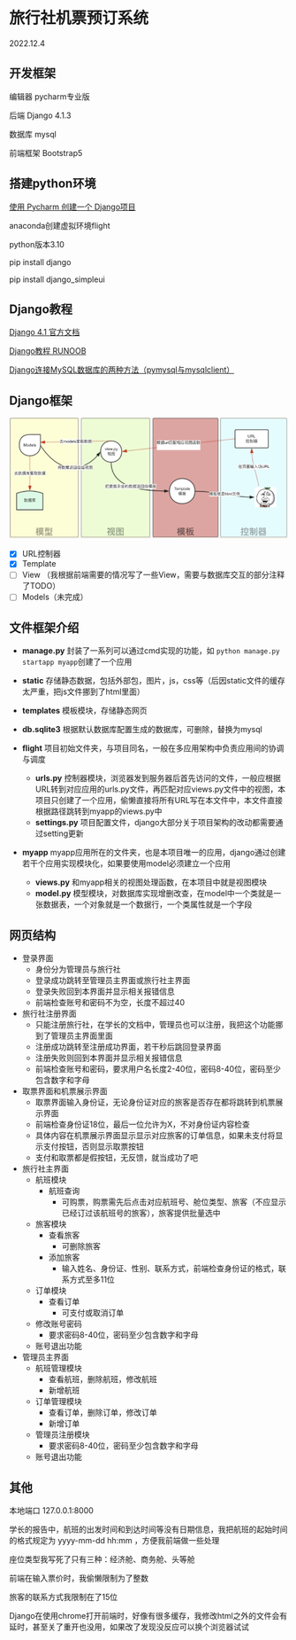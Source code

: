 # 旅行社机票预订系统

2022.12.4

## 开发框架

编辑器 pycharm专业版

后端 Django 4.1.3

数据库 mysql

前端框架 Bootstrap5

## 搭建python环境

[使用 Pycharm 创建一个 Django项目](https://blog.csdn.net/m0_62617719/article/details/125053470)

anaconda创建虚拟环境flight

python版本3.10

pip install django

pip install django_simpleui

## Django教程

[Django 4.1 官方文档](https://docs.djangoproject.com/zh-hans/4.1/)

[Django教程 RUNOOB](https://www.runoob.com/django/django-tutorial.html)

[Django连接MySQL数据库的两种方法（pymysql与mysqlclient）](https://blog.csdn.net/q1694222672/article/details/82352076)

## Django框架

![img.png](img.png)

- [x] URL控制器
- [x] Template
- [ ] View （我根据前端需要的情况写了一些View，需要与数据库交互的部分注释了TODO）
- [ ] Models（未完成）

## 文件框架介绍

- **manage.py** 封装了一系列可以通过cmd实现的功能，如 ```python manage.py startapp myapp```创建了一个应用
- **static** 存储静态数据，包括外部包，图片，js，css等（后因static文件的缓存太严重，把js文件挪到了html里面）
- **templates** 模板模块，存储静态网页

- **db.sqlite3** 根据默认数据库配置生成的数据库，可删除，替换为mysql

- **flight** 项目初始文件夹，与项目同名，一般在多应用架构中负责应用间的协调与调度
  - **urls.py** 控制器模块，浏览器发到服务器后首先访问的文件，一般应根据URL转到对应应用的urls.py文件，再匹配对应views.py文件中的视图，本项目只创建了一个应用，偷懒直接将所有URL写在本文件中，本文件直接根据路径跳转到myapp的views.py中
  - **settings.py** 项目配置文件，django大部分关于项目架构的改动都需要通过setting更新

- **myapp** myapp应用所在的文件夹，也是本项目唯一的应用，django通过创建若干个应用实现模块化，如果要使用model必须建立一个应用
  - **views.py** 和myapp相关的视图处理函数，在本项目中就是视图模块
  - **model.py** 模型模块，对数据库实现增删改查，在model中一个类就是一张数据表，一个对象就是一个数据行，一个类属性就是一个字段

## 网页结构

- 登录界面
  - 身份分为管理员与旅行社
  - 登录成功跳转至管理员主界面或旅行社主界面
  - 登录失败回到本界面并显示相关报错信息
  - 前端检查账号和密码不为空，长度不超过40
- 旅行社注册界面
  - 只能注册旅行社，在学长的文档中，管理员也可以注册，我把这个功能挪到了管理员主界面里面
  - 注册成功跳转至注册成功界面，若干秒后跳回登录界面
  - 注册失败则回到本界面并显示相关报错信息
  - 前端检查账号和密码，要求用户名长度2-40位，密码8-40位，密码至少包含数字和字母
- 取票界面和机票展示界面
  - 取票界面输入身份证，无论身份证对应的旅客是否存在都将跳转到机票展示界面
  - 前端检查身份证18位，最后一位允许为X，不对身份证内容检查
  - 具体内容在机票展示界面显示显示对应旅客的订单信息，如果未支付将显示支付按钮，否则显示取票按钮
  - 支付和取票都是假按钮，无反馈，就当成功了吧
- 旅行社主界面
  - 航班模块
    - 航班查询
      - 可购票，购票需先后点击对应航班号、舱位类型、旅客（不应显示已经订过该航班号的旅客），旅客提供批量选中
  - 旅客模块
    - 查看旅客
      - 可删除旅客
    - 添加旅客
      - 输入姓名、身份证、性别、联系方式，前端检查身份证的格式，联系方式至多11位
  - 订单模块
    - 查看订单
      - 可支付或取消订单
  - 修改账号密码
    - 要求密码8-40位，密码至少包含数字和字母
  - 账号退出功能
- 管理员主界面
  - 航班管理模块
    - 查看航班，删除航班，修改航班
    - 新增航班
  - 订单管理模块
    - 查看订单，删除订单，修改订单
    - 新增订单
  - 管理员注册模块
    - 要求密码8-40位，密码至少包含数字和字母
  - 账号退出功能



## 其他

本地端口 127.0.0.1:8000

学长的报告中，航班的出发时间和到达时间等没有日期信息，我把航班的起始时间的格式规定为 yyyy-mm-dd hh:mm ，方便我前端做一些处理

座位类型我写死了只有三种：经济舱、商务舱、头等舱

前端在输入票价时，我偷懒限制为了整数

旅客的联系方式我限制在了15位

Django在使用chrome打开前端时，好像有很多缓存，我修改html之外的文件会有延时，甚至关了重开也没用，如果改了发现没反应可以换个浏览器试试

